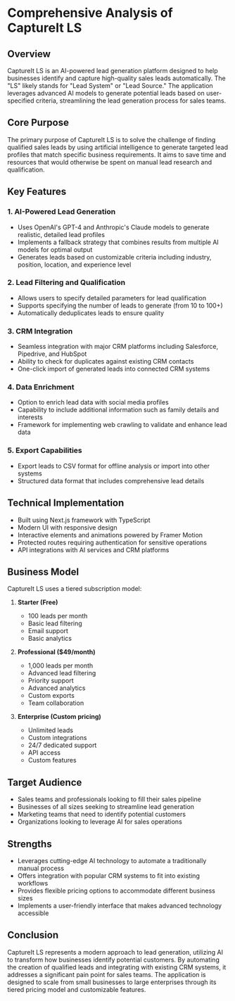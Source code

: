 # Comprehensive Analysis of CaptureIt LS

## Overview
CaptureIt LS is an AI-powered lead generation platform designed to help businesses identify and capture high-quality sales leads automatically. The "LS" likely stands for "Lead System" or "Lead Source." The application leverages advanced AI models to generate potential leads based on user-specified criteria, streamlining the lead generation process for sales teams.

## Core Purpose
The primary purpose of CaptureIt LS is to solve the challenge of finding qualified sales leads by using artificial intelligence to generate targeted lead profiles that match specific business requirements. It aims to save time and resources that would otherwise be spent on manual lead research and qualification.

## Key Features

### 1. AI-Powered Lead Generation
- Uses OpenAI's GPT-4 and Anthropic's Claude models to generate realistic, detailed lead profiles
- Implements a fallback strategy that combines results from multiple AI models for optimal output
- Generates leads based on customizable criteria including industry, position, location, and experience level

### 2. Lead Filtering and Qualification
- Allows users to specify detailed parameters for lead qualification
- Supports specifying the number of leads to generate (from 10 to 100+)
- Automatically deduplicates leads to ensure quality

### 3. CRM Integration
- Seamless integration with major CRM platforms including Salesforce, Pipedrive, and HubSpot
- Ability to check for duplicates against existing CRM contacts
- One-click import of generated leads into connected CRM systems

### 4. Data Enrichment
- Option to enrich lead data with social media profiles
- Capability to include additional information such as family details and interests
- Framework for implementing web crawling to validate and enhance lead data

### 5. Export Capabilities
- Export leads to CSV format for offline analysis or import into other systems
- Structured data format that includes comprehensive lead details

## Technical Implementation
- Built using Next.js framework with TypeScript
- Modern UI with responsive design
- Interactive elements and animations powered by Framer Motion
- Protected routes requiring authentication for sensitive operations
- API integrations with AI services and CRM platforms

## Business Model
CaptureIt LS uses a tiered subscription model:

1. **Starter (Free)**
   - 100 leads per month
   - Basic lead filtering
   - Email support
   - Basic analytics

2. **Professional ($49/month)**
   - 1,000 leads per month
   - Advanced lead filtering
   - Priority support
   - Advanced analytics
   - Custom exports
   - Team collaboration

3. **Enterprise (Custom pricing)**
   - Unlimited leads
   - Custom integrations
   - 24/7 dedicated support
   - API access
   - Custom features

## Target Audience
- Sales teams and professionals looking to fill their sales pipeline
- Businesses of all sizes seeking to streamline lead generation
- Marketing teams that need to identify potential customers
- Organizations looking to leverage AI for sales operations

## Strengths
- Leverages cutting-edge AI technology to automate a traditionally manual process
- Offers integration with popular CRM systems to fit into existing workflows
- Provides flexible pricing options to accommodate different business sizes
- Implements a user-friendly interface that makes advanced technology accessible

## Conclusion
CaptureIt LS represents a modern approach to lead generation, utilizing AI to transform how businesses identify potential customers. By automating the creation of qualified leads and integrating with existing CRM systems, it addresses a significant pain point for sales teams. The application is designed to scale from small businesses to large enterprises through its tiered pricing model and customizable features.